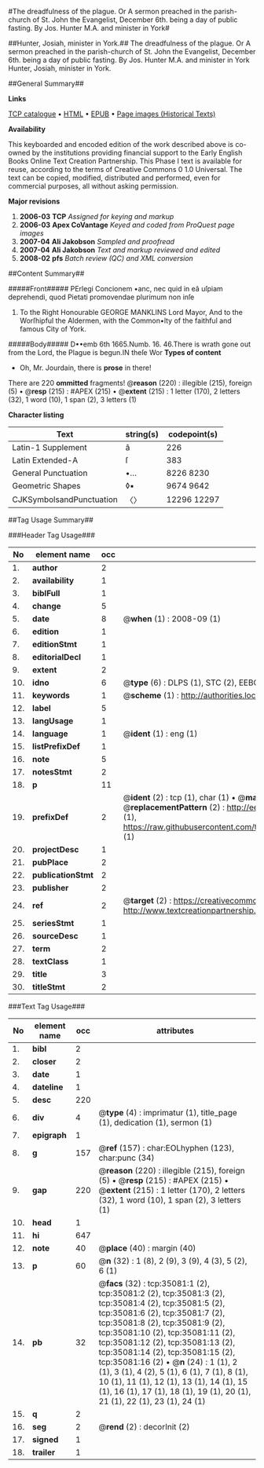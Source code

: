 #The dreadfulness of the plague. Or A sermon preached in the parish-church of St. John the Evangelist, December 6th. being a day of public fasting. By Jos. Hunter M.A. and minister in York#

##Hunter, Josiah, minister in York.##
The dreadfulness of the plague. Or A sermon preached in the parish-church of St. John the Evangelist, December 6th. being a day of public fasting. By Jos. Hunter M.A. and minister in York
Hunter, Josiah, minister in York.

##General Summary##

**Links**

[TCP catalogue](http://www.ota.ox.ac.uk/tcp/)  • 
[HTML](http://tei.it.ox.ac.uk/tcp/Texts-HTML/free/A45/A45206.html)  • 
[EPUB](http://tei.it.ox.ac.uk/tcp/Texts-EPUB/free/A45/A45206.epub) • 
[Page images (Historical Texts)](https://data.historicaltexts.jisc.ac.uk/view?pubId=eebo-99830628e&pageId=eebo-99830628e-35081-1)

**Availability**

This keyboarded and encoded edition of the
	       work described above is co-owned by the institutions
	       providing financial support to the Early English Books
	       Online Text Creation Partnership. This Phase I text is
	       available for reuse, according to the terms of Creative
	       Commons 0 1.0 Universal. The text can be copied,
	       modified, distributed and performed, even for
	       commercial purposes, all without asking permission.

**Major revisions**

1. __2006-03__ __TCP__ *Assigned for keying and markup*
1. __2006-03__ __Apex CoVantage__ *Keyed and coded from ProQuest page images*
1. __2007-04__ __Ali Jakobson__ *Sampled and proofread*
1. __2007-04__ __Ali Jakobson__ *Text and markup reviewed and edited*
1. __2008-02__ __pfs__ *Batch review (QC) and XML conversion*

##Content Summary##

#####Front#####
PErlegi Concionem •anc, nec quid in eâ uſpiam deprehendi, quod Pietati promovendae plurimum non inſe
1. To the Right Honourable GEORGE MANKLINS Lord Mayor, And to the Worſhipful the Aldermen, with the Common•lty of the faithful and famous City of York.

#####Body#####
D••emb 6th 1665.Numb. 16. 46.There is wrath gone out from the Lord, the Plague is begun.IN theſe Wor
**Types of content**

  * Oh, Mr. Jourdain, there is **prose** in there!

There are 220 **ommitted** fragments! 
 @__reason__ (220) : illegible (215), foreign (5)  •  @__resp__ (215) : #APEX (215)  •  @__extent__ (215) : 1 letter (170), 2 letters (32), 1 word (10), 1 span (2), 3 letters (1)

**Character listing**


|Text|string(s)|codepoint(s)|
|---|---|---|
|Latin-1 Supplement|â|226|
|Latin Extended-A|ſ|383|
|General Punctuation|•…|8226 8230|
|Geometric Shapes|◊▪|9674 9642|
|CJKSymbolsandPunctuation|〈〉|12296 12297|

##Tag Usage Summary##

###Header Tag Usage###

|No|element name|occ|attributes|
|---|---|---|---|
|1.|__author__|2||
|2.|__availability__|1||
|3.|__biblFull__|1||
|4.|__change__|5||
|5.|__date__|8| @__when__ (1) : 2008-09 (1)|
|6.|__edition__|1||
|7.|__editionStmt__|1||
|8.|__editorialDecl__|1||
|9.|__extent__|2||
|10.|__idno__|6| @__type__ (6) : DLPS (1), STC (2), EEBO-CITATION (1), PROQUEST (1), VID (1)|
|11.|__keywords__|1| @__scheme__ (1) : http://authorities.loc.gov/ (1)|
|12.|__label__|5||
|13.|__langUsage__|1||
|14.|__language__|1| @__ident__ (1) : eng (1)|
|15.|__listPrefixDef__|1||
|16.|__note__|5||
|17.|__notesStmt__|2||
|18.|__p__|11||
|19.|__prefixDef__|2| @__ident__ (2) : tcp (1), char (1)  •  @__matchPattern__ (2) : ([0-9\-]+):([0-9IVX]+) (1), (.+) (1)  •  @__replacementPattern__ (2) : http://eebo.chadwyck.com/downloadtiff?vid=$1&page=$2 (1), https://raw.githubusercontent.com/textcreationpartnership/Texts/master/tcpchars.xml#$1 (1)|
|20.|__projectDesc__|1||
|21.|__pubPlace__|2||
|22.|__publicationStmt__|2||
|23.|__publisher__|2||
|24.|__ref__|2| @__target__ (2) : https://creativecommons.org/publicdomain/zero/1.0/ (1), http://www.textcreationpartnership.org/docs/. (1)|
|25.|__seriesStmt__|1||
|26.|__sourceDesc__|1||
|27.|__term__|2||
|28.|__textClass__|1||
|29.|__title__|3||
|30.|__titleStmt__|2||


###Text Tag Usage###

|No|element name|occ|attributes|
|---|---|---|---|
|1.|__bibl__|2||
|2.|__closer__|2||
|3.|__date__|1||
|4.|__dateline__|1||
|5.|__desc__|220||
|6.|__div__|4| @__type__ (4) : imprimatur (1), title_page (1), dedication (1), sermon (1)|
|7.|__epigraph__|1||
|8.|__g__|157| @__ref__ (157) : char:EOLhyphen (123), char:punc (34)|
|9.|__gap__|220| @__reason__ (220) : illegible (215), foreign (5)  •  @__resp__ (215) : #APEX (215)  •  @__extent__ (215) : 1 letter (170), 2 letters (32), 1 word (10), 1 span (2), 3 letters (1)|
|10.|__head__|1||
|11.|__hi__|647||
|12.|__note__|40| @__place__ (40) : margin (40)|
|13.|__p__|60| @__n__ (32) : 1 (8), 2 (9), 3 (9), 4 (3), 5 (2), 6 (1)|
|14.|__pb__|32| @__facs__ (32) : tcp:35081:1 (2), tcp:35081:2 (2), tcp:35081:3 (2), tcp:35081:4 (2), tcp:35081:5 (2), tcp:35081:6 (2), tcp:35081:7 (2), tcp:35081:8 (2), tcp:35081:9 (2), tcp:35081:10 (2), tcp:35081:11 (2), tcp:35081:12 (2), tcp:35081:13 (2), tcp:35081:14 (2), tcp:35081:15 (2), tcp:35081:16 (2)  •  @__n__ (24) : 1 (1), 2 (1), 3 (1), 4 (2), 5 (1), 6 (1), 7 (1), 8 (1), 10 (1), 11 (1), 12 (1), 13 (1), 14 (1), 15 (1), 16 (1), 17 (1), 18 (1), 19 (1), 20 (1), 21 (1), 22 (1), 23 (1), 24 (1)|
|15.|__q__|2||
|16.|__seg__|2| @__rend__ (2) : decorInit (2)|
|17.|__signed__|1||
|18.|__trailer__|1||
